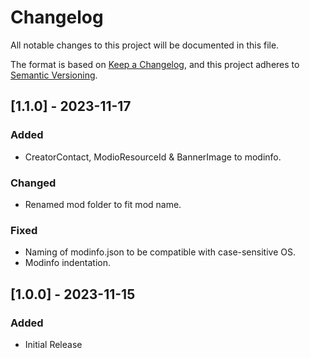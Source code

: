 # Changelog

All notable changes to this project will be documented in this file.

The format is based on [Keep a Changelog](https://keepachangelog.com/en/1.1.0/),
and this project adheres to [Semantic Versioning](https://semver.org/spec/v2.0.0.html).

## [1.1.0] - 2023-11-17

### Added

- CreatorContact, ModioResourceId & BannerImage to modinfo.

### Changed

- Renamed mod folder to fit mod name.

### Fixed

- Naming of modinfo.json to be compatible with case-sensitive OS.
- Modinfo indentation.

## [1.0.0] - 2023-11-15

### Added

- Initial Release